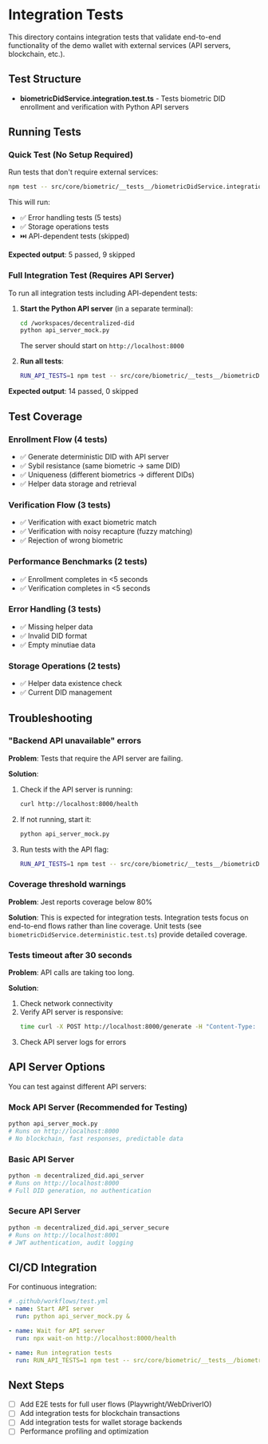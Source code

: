 # Integration Tests

This directory contains integration tests that validate end-to-end functionality of the demo wallet with external services (API servers, blockchain, etc.).

## Test Structure

- **biometricDidService.integration.test.ts** - Tests biometric DID enrollment and verification with Python API servers

## Running Tests

### Quick Test (No Setup Required)

Run tests that don't require external services:

```bash
npm test -- src/core/biometric/__tests__/biometricDidService.integration.test.ts
```

This will run:

- ✅ Error handling tests (5 tests)
- ✅ Storage operations tests
- ⏭️ API-dependent tests (skipped)

**Expected output**: 5 passed, 9 skipped

### Full Integration Test (Requires API Server)

To run all integration tests including API-dependent tests:

1. **Start the Python API server** (in a separate terminal):

   ```bash
   cd /workspaces/decentralized-did
   python api_server_mock.py
   ```

   The server should start on `http://localhost:8000`

2. **Run all tests**:

   ```bash
   RUN_API_TESTS=1 npm test -- src/core/biometric/__tests__/biometricDidService.integration.test.ts
   ```

**Expected output**: 14 passed, 0 skipped

## Test Coverage

### Enrollment Flow (4 tests)

- ✅ Generate deterministic DID with API server
- ✅ Sybil resistance (same biometric → same DID)
- ✅ Uniqueness (different biometrics → different DIDs)
- ✅ Helper data storage and retrieval

### Verification Flow (3 tests)

- ✅ Verification with exact biometric match
- ✅ Verification with noisy recapture (fuzzy matching)
- ✅ Rejection of wrong biometric

### Performance Benchmarks (2 tests)

- ✅ Enrollment completes in <5 seconds
- ✅ Verification completes in <5 seconds

### Error Handling (3 tests)

- ✅ Missing helper data
- ✅ Invalid DID format
- ✅ Empty minutiae data

### Storage Operations (2 tests)

- ✅ Helper data existence check
- ✅ Current DID management

## Troubleshooting

### "Backend API unavailable" errors

**Problem**: Tests that require the API server are failing.

**Solution**:

1. Check if the API server is running:
   ```bash
   curl http://localhost:8000/health
   ```
2. If not running, start it:
   ```bash
   python api_server_mock.py
   ```
3. Run tests with the API flag:
   ```bash
   RUN_API_TESTS=1 npm test -- src/core/biometric/__tests__/biometricDidService.integration.test.ts
   ```

### Coverage threshold warnings

**Problem**: Jest reports coverage below 80%

**Solution**: This is expected for integration tests. Integration tests focus on end-to-end flows rather than line coverage. Unit tests (see `biometricDidService.deterministic.test.ts`) provide detailed coverage.

### Tests timeout after 30 seconds

**Problem**: API calls are taking too long.

**Solution**:

1. Check network connectivity
2. Verify API server is responsive:
   ```bash
   time curl -X POST http://localhost:8000/generate -H "Content-Type: application/json" -d '{"wallet":"test"}'
   ```
3. Check API server logs for errors

## API Server Options

You can test against different API servers:

### Mock API Server (Recommended for Testing)

```bash
python api_server_mock.py
# Runs on http://localhost:8000
# No blockchain, fast responses, predictable data
```

### Basic API Server

```bash
python -m decentralized_did.api_server
# Runs on http://localhost:8000
# Full DID generation, no authentication
```

### Secure API Server

```bash
python -m decentralized_did.api_server_secure
# Runs on http://localhost:8001
# JWT authentication, audit logging
```

## CI/CD Integration

For continuous integration:

```yaml
# .github/workflows/test.yml
- name: Start API server
  run: python api_server_mock.py &

- name: Wait for API server
  run: npx wait-on http://localhost:8000/health

- name: Run integration tests
  run: RUN_API_TESTS=1 npm test -- src/core/biometric/__tests__/biometricDidService.integration.test.ts
```

## Next Steps

- [ ] Add E2E tests for full user flows (Playwright/WebDriverIO)
- [ ] Add integration tests for blockchain transactions
- [ ] Add integration tests for wallet storage backends
- [ ] Performance profiling and optimization
